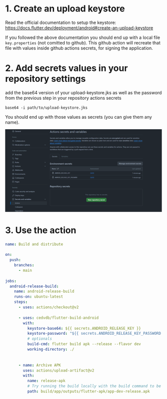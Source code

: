 

# 1. Create an upload keystore

Read the official documentation to setup the keystore: https://docs.flutter.dev/deployment/android#create-an-upload-keystore

If you followed the above documentation you should end up with a local file `key.properties` (not comitted to github). This github action
will recreate that file with values inside github actions secrets, for signing the application.


# 2. Add secrets values in your repository settings

add the base64 version of your upload-keystore.jks as well as the password from the previous step in your repository actions secrets

```
base64 -i path/to/upload-keystore.jks
```

You should end up with those values as secrets (you can give them any name).

![env example](env.png)

# 3. Use the action

```yaml
name: Build and distribute

on:
  push:
    branches:
      - main

jobs:
  android-release-build:
    name: android-release-build
    runs-on: ubuntu-latest
    steps:
      - uses: actions/checkout@v2

      - uses: cedvdb/flutter-build-android
        with:
          keystore-base64: ${{ secrets.ANDROID_RELEASE_KEY }}
          keystore-password: "${{ secrets.ANDROID_RELEASE_KEY_PASSWORD }}"
          # optionals
          build-cmd: flutter build apk --release --flavor dev
          working-directory: ./

          
      - name: Archive APK
        uses: actions/upload-artifact@v2
        with:
          name: release-apk
          # Try running the build locally with the build command to be sure of this path
          path: build/app/outputs/flutter-apk/app-dev-release.apk
```

